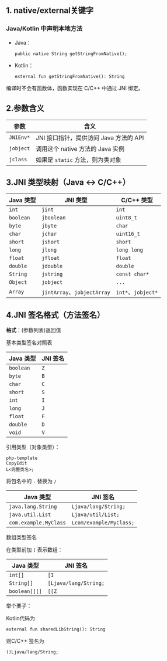 
## 1. native/external关键字

### Java/Kotlin 中声明本地方法

*   Java：

        public native String getStringFromNative();

*   Kotlin：

        external fun getStringFromNative(): String

编译时不会有函数体，函数实现在 C/C++ 中通过 JNI 绑定。

## 2.参数含义

| 参数        | 含义                         |
| --------- | -------------------------- |
| `JNIEnv*` | JNI 接口指针，提供访问 Java 方法的 API |
| `jobject` | 调用这个 native 方法的 Java 实例    |
| `jclass`  | 如果是 `static` 方法，则为类对象      |

## 3.JNI 类型映射（Java ↔ C/C++）

| Java 类型   | JNI 类型                     | C/C++ 类型          |
| --------- | -------------------------- | ----------------- |
| `int`     | `jint`                     | `int`             |
| `boolean` | `jboolean`                 | `uint8_t`         |
| `byte`    | `jbyte`                    | `char`            |
| `char`    | `jchar`                    | `uint16_t`        |
| `short`   | `jshort`                   | `short`           |
| `long`    | `jlong`                    | `long long`       |
| `float`   | `jfloat`                   | `float`           |
| `double`  | `jdouble`                  | `double`          |
| `String`  | `jstring`                  | `const char*`     |
| `Object`  | `jobject`                  | `...`             |
| `Array`   | `jintArray`、`jobjectArray` | `int*`、`jobject*` |

## 4.JNI 签名格式（方法签名）

**格式**：(参数列表)返回值

基本类型签名对照表

| Java 类型   | JNI 签名 |
| --------- | ------ |
| `boolean` | `Z`    |
| `byte`    | `B`    |
| `char`    | `C`    |
| `short`   | `S`    |
| `int`     | `I`    |
| `long`    | `J`    |
| `float`   | `F`    |
| `double`  | `D`    |
| `void`    | `V`    |

引用类型（对象类型）：

    php-template
    CopyEdit
    L<完整类名>;

将包名中的 `.` 替换为 `/`

| Java 类型               | JNI 签名                  |
| --------------------- | ----------------------- |
| `java.lang.String`    | `Ljava/lang/String;`    |
| `java.util.List`      | `Ljava/util/List;`      |
| `com.example.MyClass` | `Lcom/example/MyClass;` |

数组类型签名

在类型前加 `[` 表示数组：

| Java 类型       | JNI 签名                |
| ------------- | --------------------- |
| `int[]`       | `[I`                  |
| `String[]`    | `[Ljava/lang/String;` |
| `boolean[][]` | `[[Z`                 |

举个栗子：

Kotlin代码为

    external fun sharedLibString(): String

则C/C++ 签名为

    ()Ljava/lang/String;
